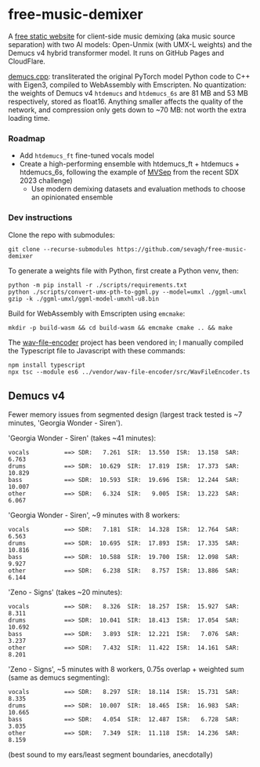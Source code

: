 # free-music-demixer

A [free static website](https://freemusicdemixer.com) for client-side music demixing (aka music source separation) with two AI models: Open-Unmix (with UMX-L weights) and the Demucs v4 hybrid transformer model. It runs on GitHub Pages and CloudFlare.

[demucs.cpp](https://github.com/sevagh/demucs.cpp): transliterated the original PyTorch model Python code to C++ with Eigen3, compiled to WebAssembly with Emscripten. No quantization: the weights of Demucs v4 `htdemucs` and `htdemucs_6s` are 81 MB and 53 MB respectively, stored as float16. Anything smaller affects the quality of the network, and compression only gets down to ~70 MB: not worth the extra loading time.

### Roadmap

- Add `htdemucs_ft` fine-tuned vocals model
- Create a high-performing ensemble with htdemucs_ft + htdemucs + htdemucs_6s, following the example of [MVSep](https://github.com/jarredou/MVSEP-MDX23-Colab_v2/blob/v2.3/inference.py) from the recent SDX 2023 challenge)
    - Use modern demixing datasets and evaluation methods to choose an opinionated ensemble

### Dev instructions

Clone the repo with submodules:
```
git clone --recurse-submodules https://github.com/sevagh/free-music-demixer
```

To generate a weights file with Python, first create a Python venv, then:
```
python -m pip install -r ./scripts/requirements.txt
python ./scripts/convert-umx-pth-to-ggml.py --model=umxl ./ggml-umxl
gzip -k ./ggml-umxl/ggml-model-umxhl-u8.bin
```

Build for WebAssembly with Emscripten using `emcmake`:
```
mkdir -p build-wasm && cd build-wasm && emcmake cmake .. && make
```

The [wav-file-encoder](https://github.com/chdh/wav-file-encoder) project has been vendored in; I manually compiled the Typescript file to Javascript with these commands:
```
npm install typescript
npx tsc --module es6 ../vendor/wav-file-encoder/src/WavFileEncoder.ts
```

## Demucs v4

Fewer memory issues from segmented design (largest track tested is ~7 minutes, 'Georgia Wonder - Siren').

'Georgia Wonder - Siren' (takes ~41 minutes):
```
vocals          ==> SDR:   7.261  SIR:  13.550  ISR:  13.158  SAR:   6.763
drums           ==> SDR:  10.629  SIR:  17.819  ISR:  17.373  SAR:  10.829
bass            ==> SDR:  10.593  SIR:  19.696  ISR:  12.244  SAR:  10.007
other           ==> SDR:   6.324  SIR:   9.005  ISR:  13.223  SAR:   6.067
```
'Georgia Wonder - Siren', ~9 minutes with 8 workers:
```
vocals          ==> SDR:   7.181  SIR:  14.328  ISR:  12.764  SAR:   6.563
drums           ==> SDR:  10.695  SIR:  17.893  ISR:  17.335  SAR:  10.816
bass            ==> SDR:  10.588  SIR:  19.700  ISR:  12.098  SAR:   9.927
other           ==> SDR:   6.238  SIR:   8.757  ISR:  13.886  SAR:   6.144
```

'Zeno - Signs' (takes ~20 minutes):
```
vocals          ==> SDR:   8.326  SIR:  18.257  ISR:  15.927  SAR:   8.311
drums           ==> SDR:  10.041  SIR:  18.413  ISR:  17.054  SAR:  10.692
bass            ==> SDR:   3.893  SIR:  12.221  ISR:   7.076  SAR:   3.237
other           ==> SDR:   7.432  SIR:  11.422  ISR:  14.161  SAR:   8.201
```

'Zeno - Signs', ~5 minutes with 8 workers, 0.75s overlap + weighted sum (same as demucs segmenting):
```
vocals          ==> SDR:   8.297  SIR:  18.114  ISR:  15.731  SAR:   8.335
drums           ==> SDR:  10.007  SIR:  18.465  ISR:  16.983  SAR:  10.665
bass            ==> SDR:   4.054  SIR:  12.487  ISR:   6.728  SAR:   3.035
other           ==> SDR:   7.349  SIR:  11.118  ISR:  14.236  SAR:   8.159
```
(best sound to my ears/least segment boundaries, anecdotally)
